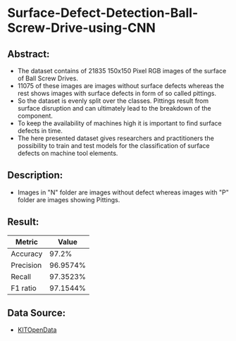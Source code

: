 # Surface-Defect-Detection-Ball-Screw-Drive-using-CNN
## Abstract:
- The dataset contains of 21835 150x150 Pixel RGB images of the surface of Ball Screw Drives. 
- 11075 of these images are images without surface defects whereas the rest shows images with surface defects in form of so called pittings. 
- So the dataset is evenly split over the classes. Pittings result from surface disruption and can ultimately lead to the breakdown of the component. 
- To keep the availability of machines high it is important to find surface defects in time. 
- The here presented dataset gives researchers and practitioners the possibility to train and test models for the classification of surface defects on machine tool elements.

## Description:
- Images in "N" folder are images without defect whereas images with "P" folder are images showing Pittings.

## Result:

| Metric    | Value     |
|-----------|-----------|
| Accuracy  | 97.2%     |
| Precision | 96.9574%  |
| Recall    | 97.3523%  |
| F1 ratio  | 97.1544%  |


## Data Source:
- [KITOpenData](https://bwdatadiss.kit.edu/dataset/323#headingFileList)

